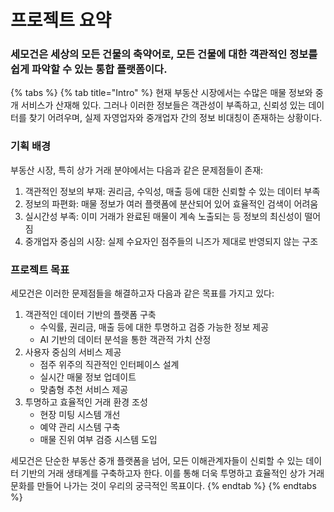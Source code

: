 # 프로젝트 요약

### 세모건은 세상의 모든 건물의 축약어로, 모든 건물에 대한 **객관적인 정보**를 쉽게 파악할 수 있는 통합 플랫폼이다.



{% tabs %}
{% tab title="Intro" %}
현재 부동산 시장에서는 수많은 매물 정보와 중개 서비스가 산재해 있다. 그러나 이러한 정보들은 객관성이 부족하고, 신뢰성 있는 데이터를 찾기 어려우며, 실제 자영업자와 중개업자 간의 정보 비대칭이 존재하는 상황이다.

### 기획 배경

부동산 시장, 특히 상가 거래 분야에서는 다음과 같은 문제점들이 존재:

1. 객관적인 정보의 부재: 권리금, 수익성, 매출 등에 대한 신뢰할 수 있는 데이터 부족
2. 정보의 파편화: 매물 정보가 여러 플랫폼에 분산되어 있어 효율적인 검색이 어려움
3. 실시간성 부족: 이미 거래가 완료된 매물이 계속 노출되는 등 정보의 최신성이 떨어짐
4. 중개업자 중심의 시장: 실제 수요자인 점주들의 니즈가 제대로 반영되지 않는 구조

### 프로젝트 목표

세모건은 이러한 문제점들을 해결하고자 다음과 같은 목표를 가지고 있다:

1. 객관적인 데이터 기반의 플랫폼 구축
   * 수익률, 권리금, 매출 등에 대한 투명하고 검증 가능한 정보 제공
   * AI 기반의 데이터 분석을 통한 객관적 가치 산정
2. 사용자 중심의 서비스 제공
   * 점주 위주의 직관적인 인터페이스 설계
   * 실시간 매물 정보 업데이트
   * 맞춤형 추천 서비스 제공
3. 투명하고 효율적인 거래 환경 조성
   * 현장 미팅 시스템 개선
   * 예약 관리 시스템 구축
   * 매물 진위 여부 검증 시스템 도입

세모건은 단순한 부동산 중개 플랫폼을 넘어, 모든 이해관계자들이 신뢰할 수 있는 데이터 기반의 거래 생태계를 구축하고자 한다. 이를 통해 더욱 투명하고 효율적인 상가 거래 문화를 만들어 나가는 것이 우리의 궁극적인 목표이다.
{% endtab %}
{% endtabs %}



